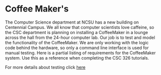 # Coffee Maker's
The Computer Science department at NCSU has a new building on Centennial Campus. We all know that computer scientists love caffeine,
so the CSC department is planning on installing a CoffeeMaker in a lounge across the hall from the 24-hour computer lab. Our job is to test
and model the functionality of the CoffeeMaker. We are only working with the logic code behind the hardware, so only a command line
interface is used for manual testing. Here is a partial listing of requirements for the CoffeeMaker system. Use this as a reference when
completing the CSC 326 tutorials.

For more details about testing click [here](https://github.com/Sahanon-P/coffeemaker/wiki)

